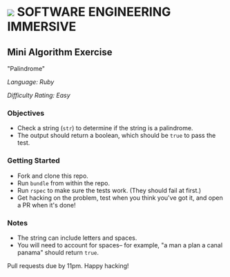 # ![](https://ga-dash.s3.amazonaws.com/production/assets/logo-9f88ae6c9c3871690e33280fcf557f33.png) SOFTWARE ENGINEERING IMMERSIVE

## Mini Algorithm Exercise

"Palindrome"

_Language: Ruby_

_Difficulty Rating: Easy_

### Objectives

- Check a string (`str`) to determine if the string is a palindrome.
- The output should return a boolean, which should be `true` to pass the test.

### Getting Started

- Fork and clone this repo.
- Run `bundle` from within the repo.
- Run `rspec` to make sure the tests work. (They should fail at first.)
- Get hacking on the problem, test when you think you've got it, and open a PR when it's done!

### Notes

- The string can include letters and spaces.
- You will need to account for spaces– for example, "a man a plan a canal panama" should return `true`.

Pull requests due by 11pm. Happy hacking!
